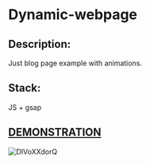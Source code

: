 
# Dynamic-webpage

## Description: 
Just blog page example with animations. 

## Stack: 
JS + gsap

## [DEMONSTRATION](https://peoplecanfly1.github.io/Dynamic-webpage/)
![DIVoXXdorQ](https://user-images.githubusercontent.com/28806178/118826781-71f64d80-b8c4-11eb-8c86-cb4ac1920612.gif)
